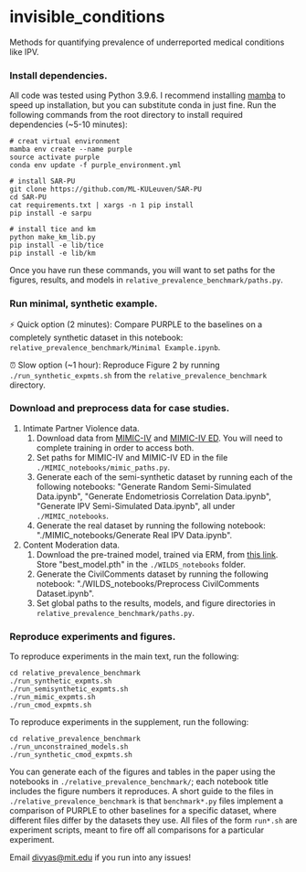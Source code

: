 # invisible_conditions
Methods for quantifying prevalence of underreported medical conditions like IPV. 

### Install dependencies.

All code was tested using Python 3.9.6. I recommend installing [mamba](https://github.com/mamba-org/mamba) to speed up installation, but you can substitute conda in just fine. Run the following commands from the root directory to install required dependencies (~5-10 minutes):

```
# creat virtual environment
mamba env create --name purple
source activate purple
conda env update -f purple_environment.yml

# install SAR-PU
git clone https://github.com/ML-KULeuven/SAR-PU
cd SAR-PU
cat requirements.txt | xargs -n 1 pip install
pip install -e sarpu

# install tice and km
python make_km_lib.py
pip install -e lib/tice
pip install -e lib/km
```

Once you have run these commands, you will want to set paths for the figures, results, and models in ```relative_prevalence_benchmark/paths.py```.

### Run minimal, synthetic example.

⚡️ Quick option (2 minutes): Compare PURPLE to the baselines on a completely synthetic dataset in this notebook: ```relative_prevalence_benchmark/Minimal Example.ipynb```. 

⏰ Slow option (~1 hour): Reproduce Figure 2 by running ```./run_synthetic_expmts.sh``` from the ```relative_prevalence_benchmark``` directory.

### Download and preprocess data for case studies.
1. Intimate Partner Violence data. 
    1. Download data from [MIMIC-IV](https://physionet.org/content/mimiciv/0.4/) and [MIMIC-IV ED](https://physionet.org/content/mimic-iv-ed/1.0/). You will need to complete training in order to access both.
     2. Set paths for MIMIC-IV and MIMIC-IV ED in the file ```./MIMIC_notebooks/mimic_paths.py```.
     3. Generate  each of the semi-synthetic dataset by running each of the following notebooks: "Generate Random Semi-Simulated Data.ipynb", "Generate Endometriosis Correlation Data.ipynb", "Generate IPV Semi-Simulated Data.ipynb", all under ```./MIMIC_notebooks```.
     4. Generate the real dataset by running the following notebook: "./MIMIC_notebooks/Generate Real IPV Data.ipynb".
2. Content Moderation data.
     1. Download the pre-trained model, trained via ERM, from [this link](https://worksheets.codalab.org/rest/bundles/0xb820ddc4bdc44c0d9e298c0eb51335a3/contents/blob/best_model.pth). Store "best_model.pth" in the ```./WILDS_notebooks``` folder.
    2. Generate the CivilComments dataset by running the following notebook: "./WILDS_notebooks/Preprocess CivilComments Dataset.ipynb".
   3. Set global paths to the results, models, and figure directories in ```relative_prevalence_benchmark/paths.py```.

### Reproduce experiments and figures.

 To reproduce experiments in the main text, run the following: 
 ```
 cd relative_prevalence_benchmark
 ./run_synthetic_expmts.sh
 ./run_semisynthetic_expmts.sh
 ./run_mimic_expmts.sh
 ./run_cmod_expmts.sh
 ```
 To reproduce experiments in the supplement, run the following:
 ```
 cd relative_prevalence_benchmark
 ./run_unconstrained_models.sh
 ./run_synthetic_cmod_expmts.sh
 ```
 You can generate each of the figures and tables in the paper using the notebooks in ```./relative_prevalence_benchmark/```; each notebook title includes the figure numbers it reproduces. A short guide to the files in ```./relative_prevalence_benchmark``` is that  ```benchmark*.py``` files implement a comparison of PURPLE to other baselines for a specific dataset, where different files differ by the datasets they use. All files of the form ```run*.sh``` are experiment scripts, meant to fire off all comparisons for a particular  experiment. 
  
Email divyas@mit.edu if you run into any issues!
